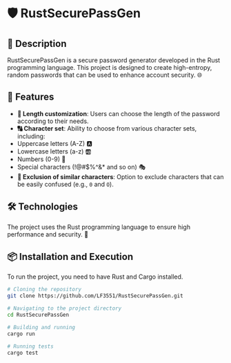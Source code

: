 # 🛡️ RustSecurePassGen

## 📝 Description
RustSecurePassGen is a secure password generator developed in the Rust programming language. This project is designed to create high-entropy, random passwords that can be used to enhance account security. 🌐

## 🌟 Features
- **📏 Length customization**: Users can choose the length of the password according to their needs.
- **🔠 Character set**: Ability to choose from various character sets, including:
 - Uppercase letters (A-Z) 🅰️
 - Lowercase letters (a-z) 🆎
 - Numbers (0-9) 🔢
 - Special characters (!@#$%^&* and so on) 🎭
- **🚫 Exclusion of similar characters**: Option to exclude characters that can be easily confused (e.g., `0` and `O`).

## 🛠 Technologies
The project uses the Rust programming language to ensure high performance and security. 🚀

## 📦 Installation and Execution
To run the project, you need to have Rust and Cargo installed.

```bash
# Cloning the repository
git clone https://github.com/LF3551/RustSecurePassGen.git

# Navigating to the project directory
cd RustSecurePassGen

# Building and running
cargo run

# Running tests
cargo test